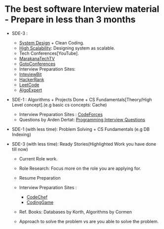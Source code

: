 # The best software Interview material - Prepare in less than 3 months

- SDE-3 : 
  - [System Design](https://www.youtube.com/playlist?list=PLMCXHnjXnTnvo6alSjVkgxV-VH6EPyvoX) + Clean Coding.
  - [High Scalability](http://highscalability.com/): Designing system as scalable.
  - Tech Conferences[YouTube].
  - [MarakanaTechTV](https://www.youtube.com/user/MarakanaTechTV)
  - [GotoConferences](https://www.youtube.com/user/GotoConferences)
  - Interview Preparation Sites:
  - [InteviewBit](https://www.interviewbit.com/)
  - [HackerRank](https://www.hackerrank.com/)
  - [LeetCode](https://leetcode.com/)
  - [AlgoExpert](https://www.algoexpert.io/product)

- SDE-1 : Algorithms + Projects Done + CS Fundamentals[Theory/High Level concept].(e.g basic cs concepts: Cache)
  - Interview Preparation Sites : [CodeForces](https://codeforces.com/)
  - Questions by Arden Dertat: [Programming Interview Questions](http://www.ardendertat.com/2012/01/09/programming-interview-questions/) 

- SDE-1 (with less time): Problem Solving + CS Fundamentals (e.g DB Indexing)
- SDE-3 (with less time): Ready Stories(Highlighted Work you have done till now)
  - Current Role work.
  - Role Research: Focus more on the role you are applying for.
  - Resume Preparation
  - Interview Preparation Sites : 
    - [CodeChef](https://www.codechef.com/)
    - [CodingGame](https://www.codingame.com/start)
  - Ref. Books: Databases by Korth, Algorithms by Cormen

  - Approach to solve the problem vs are you able to solve the problem.
